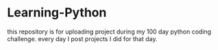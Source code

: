 # Learning-Python
this repository is for uploading project during my 100 day python coding challenge. every day I post projects I did for that day. 
